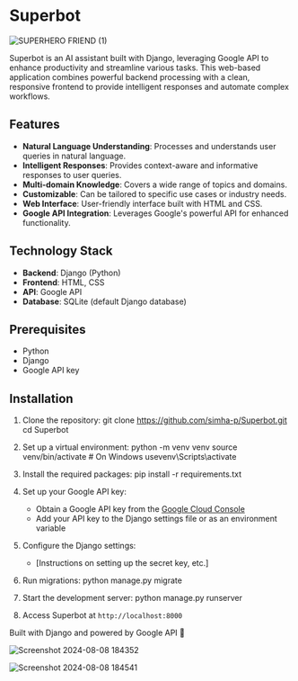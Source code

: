 # Superbot

![SUPERHERO FRIEND (1)](https://github.com/user-attachments/assets/4e3ab0a1-0261-415e-af1b-0c5c9470d025)



Superbot is an AI assistant built with Django, leveraging Google API to enhance productivity and streamline various tasks. This web-based application combines powerful backend processing with a clean, responsive frontend to provide intelligent responses and automate complex workflows.

## Features

- **Natural Language Understanding**: Processes and understands user queries in natural language.
- **Intelligent Responses**: Provides context-aware and informative responses to user queries.
- **Multi-domain Knowledge**: Covers a wide range of topics and domains.
- **Customizable**: Can be tailored to specific use cases or industry needs.
- **Web Interface**: User-friendly interface built with HTML and CSS.
- **Google API Integration**: Leverages Google's powerful API for enhanced functionality.

## Technology Stack

- **Backend**: Django (Python)
- **Frontend**: HTML, CSS
- **API**: Google API
- **Database**: SQLite (default Django database)

## Prerequisites

- Python
- Django
- Google API key

## Installation

1. Clone the repository:
git clone https://github.com/simha-p/Superbot.git 
cd Superbot


2. Set up a virtual environment:
python -m venv venv source venv/bin/activate # On Windows usevenv\Scripts\activate


3. Install the required packages:
pip install -r requirements.txt


4. Set up your Google API key:
   - Obtain a Google API key from the [Google Cloud Console](https://console.cloud.google.com/)
   - Add your API key to the Django settings file or as an environment variable

5. Configure the Django settings:
   - [Instructions on setting up the secret key, etc.]

6. Run migrations:
python manage.py migrate


7. Start the development server:
python manage.py runserver


8. Access Superbot at `http://localhost:8000`


Built with Django and powered by Google API 🚀


![Screenshot 2024-08-08 184352](https://github.com/user-attachments/assets/d55fbaa1-8884-4b1a-9884-4eb0b30e632c)



![Screenshot 2024-08-08 184541](https://github.com/user-attachments/assets/94b1fe22-f06f-476c-981b-739ab94007f4)



